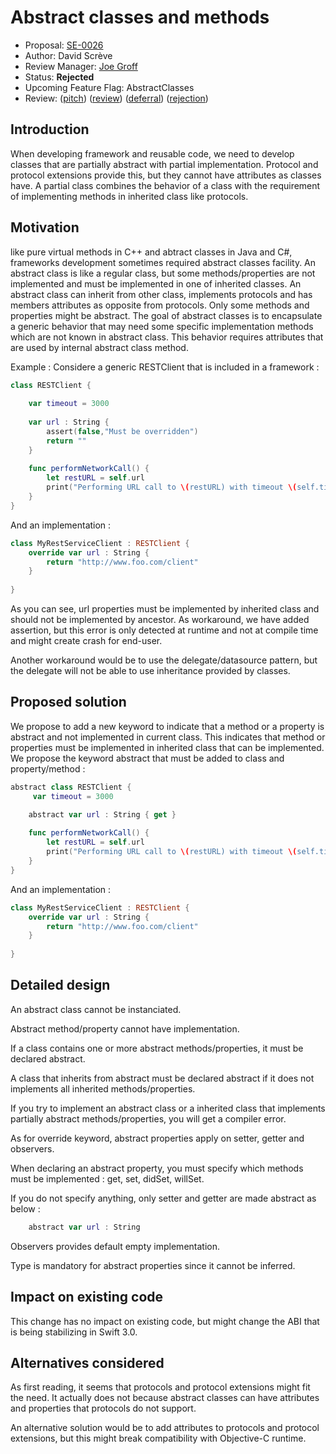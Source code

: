 # Abstract classes and methods

* Proposal: [SE-0026](0026-missing-upcoming-feature-flag.md)
* Author: David Scrève
* Review Manager: [Joe Groff](https://github.com/jckarter/)
* Status: **Rejected**
* Upcoming Feature Flag: AbstractClasses
* Review: ([pitch](https://forums.swift.org/t/proposal-draff-abstract-classes-and-methods/965)) ([review](https://forums.swift.org/t/review-se-0026-abstract-classes-and-methods/1580)) ([deferral](https://forums.swift.org/t/deferred-se-0026-abstract-classes-and-methods/1705)) ([rejection](https://forums.swift.org/t/returning-or-rejecting-all-the-deferred-evolution-proposals/60724))

## Introduction

When developing framework and reusable code, we need to develop classes that are partially 
abstract with partial implementation. Protocol and protocol extensions provide this, but 
they cannot have attributes as classes have.
A partial class combines the behavior of a class with the requirement of implementing methods
in inherited class like protocols.

## Motivation

like pure virtual methods in C++ and abtract classes in Java and C#, frameworks development 
sometimes required abstract classes facility.
An abstract class is like a regular class, but some methods/properties are not implemented 
and must be implemented in one of inherited classes.
An abstract class can inherit from other class, implements protocols and has members 
attributes as opposite from protocols.
Only some methods and properties might be abstract.
The goal of abstract classes is to encapsulate a generic behavior that may need some 
specific implementation methods which are not known in abstract class. This behavior 
requires attributes that are used by internal abstract class method.

Example : 
Considere a generic RESTClient that is included in a framework : 

```swift
class RESTClient {
    
    var timeout = 3000
    
    var url : String {
        assert(false,"Must be overridden")
        return ""
    }
    
    func performNetworkCall() {
        let restURL = self.url
        print("Performing URL call to \(restURL) with timeout \(self.timeout)")
    }
}

```

And an implementation : 
```swift
class MyRestServiceClient : RESTClient {
    override var url : String {
        return "http://www.foo.com/client"
    }
    
}
```

As you can see, url properties must be implemented by inherited class and should not be 
implemented by ancestor.
As workaround, we have added assertion, but this error is only detected at runtime and not 
at compile time and might create crash for end-user.

Another workaround would be to use the delegate/datasource pattern, but the delegate will 
not be able to use inheritance provided by classes.

## Proposed solution
We propose to add a new keyword to indicate that a method or a property is abstract and 
not implemented in current class.
This indicates that method or properties must be implemented in inherited class that can 
be implemented.
We propose the keyword abstract that must be added to class and property/method : 

```swift
abstract class RESTClient {    
     var timeout = 3000

    abstract var url : String { get }
    
    func performNetworkCall() {
        let restURL = self.url
        print("Performing URL call to \(restURL) with timeout \(self.timeout)")
    }
}
```

And an implementation : 
```swift
class MyRestServiceClient : RESTClient {
    override var url : String {
        return "http://www.foo.com/client"
    }
    
}
```

## Detailed design
An abstract class cannot be instanciated. 

Abstract method/property cannot have implementation.

If a class contains one or more abstract methods/properties, it must be declared abstract.

A class that inherits from abstract must be declared abstract if it does not implements 
all inherited methods/properties.

If you try to implement an abstract class or a inherited class that implements partially 
abstract methods/properties, you will get a compiler error.

As for override keyword, abstract properties apply on setter, getter and observers. 

When declaring an abstract property, you must specify which methods must be implemented : 
get, set, didSet, willSet. 

If you do not specify anything, only setter and getter are made 
abstract as below : 

```swift
    abstract var url : String
```

Observers provides default empty implementation.

Type is mandatory for abstract properties since it cannot be inferred.

## Impact on existing code
This change has no impact on existing code, but might change the ABI that is being 
stabilizing in Swift 3.0.

## Alternatives considered
As first reading, it seems that protocols and protocol extensions might fit the need. It 
actually does not because abstract classes can have attributes and properties that 
protocols do not support.

An alternative solution would be to add attributes to protocols and protocol extensions, 
but this might break compatibility with Objective-C runtime.



